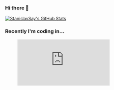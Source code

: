 ### Hi there 👋

<!--
**stanislavsay/stanislavsay** is a ✨ _special_ ✨ repository because its `README.md` (this file) appears on your GitHub profile.

Here are some ideas to get you started:

- 🔭 I’m currently working on ...
- 🌱 I’m currently learning ...
- 👯 I’m looking to collaborate on ...
- 🤔 I’m looking for help with ...
- 💬 Ask me about ...
- 📫 How to reach me: ...
- 😄 Pronouns: ...
- ⚡ Fun fact: ...
-->
<a href="https://github.com/stanislavsay">
  <img src="https://github-readme-stats.vercel.app/api?username=stanislavsay&show_icons=true&theme=vue" alt="StanislavSay's GitHub Stats" />
</a>

### Recently I'm coding in...

<figure><embed src="https://wakatime.com/share/@StanislavSay/3631bc0a-9140-40c0-bb0f-f5e74b7590a9.svg"></embed></figure>

